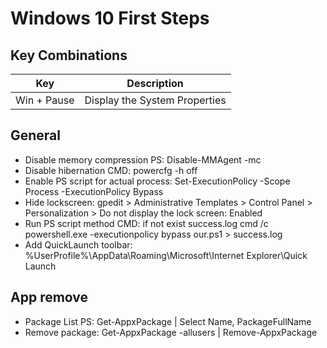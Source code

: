 # Windows 10 First Steps


## Key Combinations

| Key | Description |
|-----|-------------|
| Win + Pause | Display the System Properties |


## General

- Disable memory compression PS:  Disable-MMAgent -mc
- Disable hibernation CMD: powercfg -h off
- Enable PS script for actual process: Set-ExecutionPolicy -Scope Process -ExecutionPolicy Bypass
- Hide lockscreen: gpedit > Administrative Templates > Control Panel > Personalization > Do not display the lock screen: Enabled
- Run PS script method CMD: if not exist success.log cmd /c powershell.exe -executionpolicy bypass our.ps1 > success.log
- Add QuickLaunch toolbar: %UserProfile%\AppData\Roaming\Microsoft\Internet Explorer\Quick Launch

## App remove

- Package List PS: Get-AppxPackage | Select Name, PackageFullName
- Remove package: Get-AppxPackage -allusers <PackageFullName> | Remove-AppxPackage
